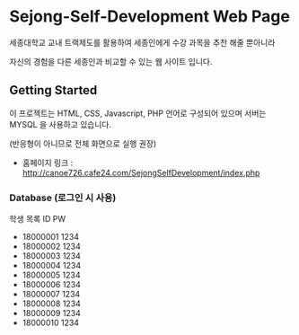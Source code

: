 # Sejong-Self-Development Web Page

세종대학교 교내 트랙제도를 활용하여 세종인에게 수강 과목을 추천 해줄 뿐아니라

자신의 경험을 다른 세종인과 비교할 수 있는 웹 사이트 입니다.

## Getting Started

이 프로젝트는 HTML, CSS, Javascript, PHP 언어로 구성되어 있으며 서버는 MYSQL 을 사용하고 있습니다.

(반응형이 아니므로 전체 화면으로 실행 권장)

- 홈페이지 링크 : http://canoe726.cafe24.com/SejongSelfDevelopment/index.php

### Database (로그인 시 사용)
학생 목록
   ID       PW
- 18000001  1234
- 18000002  1234
- 18000003  1234
- 18000004  1234
- 18000005  1234
- 18000006  1234
- 18000007  1234
- 18000008  1234
- 18000009  1234
- 18000010  1234
